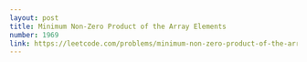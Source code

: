 ```yaml
---
layout: post
title: Minimum Non-Zero Product of the Array Elements
number: 1969
link: https://leetcode.com/problems/minimum-non-zero-product-of-the-array-elements
---
```

